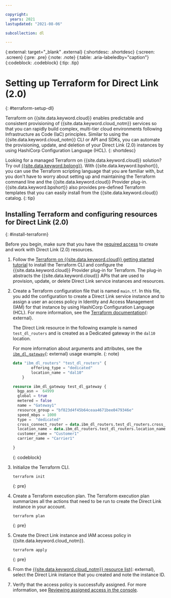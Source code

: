 ```yaml
---

copyright:
  years: 2021
lastupdated: "2021-08-06"

subcollection: dl

---
```


{:external: target="_blank" .external}
{:shortdesc: .shortdesc}
{:screen: .screen}
{:pre: .pre}
{:note: .note}
{:table: .aria-labeledby="caption"}
{:codeblock: .codeblock}
{:tip: .tip}


# Setting up Terraform for Direct Link (2.0)
{: #terraform-setup-dl}

Terraform on {{site.data.keyword.cloud}} enables predictable and consistent provisioning of {{site.data.keyword.cloud_notm}} services so that you can rapidly build complex, multi-tier cloud environments following Infrastructure as Code (IaC) principles. Similar to using the {{site.data.keyword.cloud_notm}} CLI or API and SDKs, you can automate the provisioning, update, and deletion of your Direct Link (2.0) instances by using HashiCorp Configuration Language (HCL).
{: shortdesc}

Looking for a managed Terraform on {{site.data.keyword.cloud}} solution? Try out [{{site.data.keyword.bplong}}](/docs/schematics?topic=schematics-getting-started). With {{site.data.keyword.bpshort}}, you can use the Terraform scripting language that you are familiar with, but you don't have to worry about setting up and maintaining the Terraform command line and the {{site.data.keyword.cloud}} Provider plug-in. {{site.data.keyword.bpshort}} also provides pre-defined Terraform templates that you can easily install from the {{site.data.keyword.cloud}} catalog.
{: tip}

## Installing Terraform and configuring resources for Direct Link (2.0)
{: #install-terraform}

Before you begin, make sure that you have the [required access](/docs/dl?topic=dl-iam) to create and work with Direct Link (2.0) resources. 

1. Follow the [Terraform on {{site.data.keyword.cloud}} getting started tutorial](/docs/ibm-cloud-provider-for-terraform?topic=ibm-cloud-provider-for-terraform-getting-started) to install the Terraform CLI and configure the {{site.data.keyword.cloud}} Provider plug-in for Terraform. The plug-in abstracts the {{site.data.keyword.cloud}} APIs that are used to provision, update, or delete Direct Link service instances and resources.
1. Create a Terraform configuration file that is named `main.tf`. In this file, you add the configuration to create a Direct Link service instance and to assign a user an access policy in Identity and Access Management (IAM) for that instance by using HashiCorp Configuration Language (HCL). For more information, see the [Terraform documentation](https://www.terraform.io/docs/language/index.html){: external}.

   The Direct Link resource in the following example is named `test_dl_routers` and is created as a Dedicated gateway in the `dal10` location.
   
   For more information about arguments and attributes, see the [`ibm_dl_gateway`](https://registry.terraform.io/providers/IBM-Cloud/ibm/latest/docs/resources/dl_gateway){: external} usage example.
   {: note}

   ```terraform
   data "ibm_dl_routers" "test_dl_routers" {
           offering_type = "dedicated"
           location_name = "dal10"
       }

   resource ibm_dl_gateway test_dl_gateway {
     bgp_asn =  64999
     global = true 
     metered = false
     name = "Gateway1"
     resource_group = "bf823d4f45b64ceaa4671bee0479346e"
     speed_mbps = 1000 
     type =  "dedicated" 
     cross_connect_router = data.ibm_dl_routers.test_dl_routers.cross_connect_routers[0].router_name
     location_name = data.ibm_dl_routers.test_dl_routers.location_name
     customer_name = "Customer1" 
     carrier_name = "Carrier1"

   } 
   ```
   {: codeblock}

1. Initialize the Terraform CLI.

   ```
   terraform init
   ```
   {: pre}

1. Create a Terraform execution plan. The Terraform execution plan summarizes all the actions that need to be run to create the Direct Link instance in your account.

   ```
   terraform plan
   ```
   {: pre}

1. Create the Direct Link instance and IAM access policy in {{site.data.keyword.cloud_notm}}.

   ```
   terraform apply
   ```
   {: pre}

1. From the [{{site.data.keyword.cloud_notm}} resource list](/resources){: external}, select the Direct Link instance that you created and note the instance ID.

1. Verify that the access policy is successfully assigned. For more information, see [Reviewing assigned access in the console](/docs/account?topic=account-assign-access-resources#review-your-access-console).
